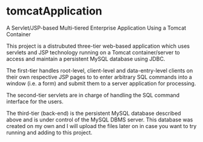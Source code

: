 # tomcatApplication

 A Servlet/JSP-based Multi-tiered Enterprise Application Using a Tomcat Container
 
 This project is a distrubuted three-tier web-based application which uses servlets and JSP technology running on a Tomcat container/server to access and maintain a persistent MySQL database using JDBC.
 
 The first-tier handles root-level, client-level and data-entry-level clients on their own respective JSP pages to to enter arbitrary 
SQL commands into a window (i.e. a form) and submit them to a server application for processing.

The second-tier servlets are in charge of handling the SQL command interface for the users. 

The third-tier (back-end) is the persistent MySQL database described above and is under control of the 
MySQL DBMS server. This database was created on my own and I will upload the files later on in case you want to try running and adding to this project. 

